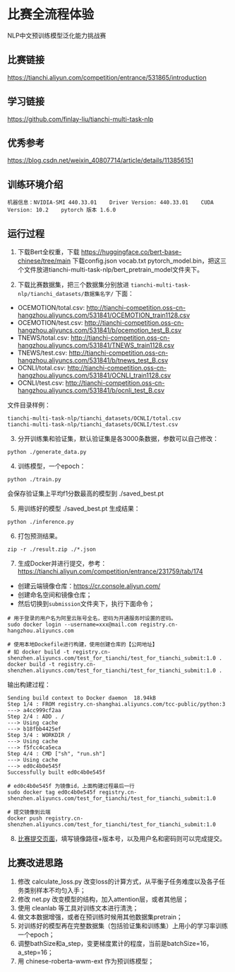 # 比赛全流程体验
NLP中文预训练模型泛化能力挑战赛

## 比赛链接
https://tianchi.aliyun.com/competition/entrance/531865/introduction

## 学习链接
https://github.com/finlay-liu/tianchi-multi-task-nlp

## 优秀参考
https://blog.csdn.net/weixin_40807714/article/details/113856151

## 训练环境介绍

```
机器信息：NVIDIA-SMI 440.33.01    Driver Version: 440.33.01    CUDA Version: 10.2    pytorch 版本 1.6.0
```

## 运行过程

1. 下载Bert全权重，下载 https://huggingface.co/bert-base-chinese/tree/main 下载config.json vocab.txt pytorch_model.bin，把这三个文件放进tianchi-multi-task-nlp/bert_pretrain_model文件夹下。

2. 下载比赛数据集，把三个数据集分别放进 `tianchi-multi-task-nlp/tianchi_datasets/数据集名字/` 下面：
  - OCEMOTION/total.csv: http://tianchi-competition.oss-cn-hangzhou.aliyuncs.com/531841/OCEMOTION_train1128.csv
  - OCEMOTION/test.csv: http://tianchi-competition.oss-cn-hangzhou.aliyuncs.com/531841/b/ocemotion_test_B.csv
  - TNEWS/total.csv: http://tianchi-competition.oss-cn-hangzhou.aliyuncs.com/531841/TNEWS_train1128.csv
  - TNEWS/test.csv: http://tianchi-competition.oss-cn-hangzhou.aliyuncs.com/531841/b/tnews_test_B.csv
  - OCNLI/total.csv: http://tianchi-competition.oss-cn-hangzhou.aliyuncs.com/531841/OCNLI_train1128.csv
  - OCNLI/test.csv: http://tianchi-competition.oss-cn-hangzhou.aliyuncs.com/531841/b/ocnli_test_B.csv

文件目录样例：
```
tianchi-multi-task-nlp/tianchi_datasets/OCNLI/total.csv
tianchi-multi-task-nlp/tianchi_datasets/OCNLI/test.csv
```

3. 分开训练集和验证集，默认验证集是各3000条数据，参数可以自己修改：
```
python ./generate_data.py
```
4. 训练模型，一个epoch：
```
python ./train.py
```
会保存验证集上平均f1分数最高的模型到 ./saved_best.pt

5. 用训练好的模型 ./saved_best.pt 生成结果：
```
python ./inference.py
```

6. 打包预测结果。
```
zip -r ./result.zip ./*.json
```
7. 生成Docker并进行提交，参考：https://tianchi.aliyun.com/competition/entrance/231759/tab/174
  - 创建云端镜像仓库：https://cr.console.aliyun.com/
  - 创建命名空间和镜像仓库；
  - 然后切换到`submission`文件夹下，执行下面命令；

  ```
  # 用于登录的用户名为阿里云账号全名，密码为开通服务时设置的密码。
  sudo docker login --username=xxx@mail.com registry.cn-hangzhou.aliyuncs.com

  # 使用本地Dockefile进行构建，使用创建仓库的【公网地址】
  # 如 docker build -t registry.cn-shenzhen.aliyuncs.com/test_for_tianchi/test_for_tianchi_submit:1.0 .
  docker build -t registry.cn-shenzhen.aliyuncs.com/test_for_tianchi/test_for_tianchi_submit:1.0 .
  ```

  输出构建过程：
  ```
  Sending build context to Docker daemon  18.94kB
  Step 1/4 : FROM registry.cn-shanghai.aliyuncs.com/tcc-public/python:3
  ---> a4cc999cf2aa
  Step 2/4 : ADD . /
  ---> Using cache
  ---> b18fbb4425ef
  Step 3/4 : WORKDIR /
  ---> Using cache
  ---> f5fcc4ca5eca
  Step 4/4 : CMD ["sh", "run.sh"]
  ---> Using cache
  ---> ed0c4b0e545f
  Successfully built ed0c4b0e545f
  ```

  ```
  # ed0c4b0e545f 为镜像id，上面构建过程最后一行
  sudo docker tag ed0c4b0e545f registry.cn-shenzhen.aliyuncs.com/test_for_tianchi/test_for_tianchi_submit:1.0

  # 提交镜像到云端
  docker push registry.cn-shenzhen.aliyuncs.com/test_for_tianchi/test_for_tianchi_submit:1.0
  ```

8. [比赛提交页面](https://tianchi.aliyun.com/competition/entrance/531865/submission/723)，填写镜像路径+版本号，以及用户名和密码则可以完成提交。


## 比赛改进思路

1. 修改 calculate_loss.py 改变loss的计算方式，从平衡子任务难度以及各子任务类别样本不均匀入手；
2. 修改 net.py 改变模型的结构，加入attention层，或者其他层；
3. 使用 cleanlab 等工具对训练文本进行清洗；
4. 做文本数据增强，或者在预训练时候用其他数据集pretrain；
5. 对训练好的模型再在完整数据集（包括验证集和训练集）上用小的学习率训练一个epoch；
6. 调整bathSize和a_step，变更梯度累计的程度，当前是batchSize=16，a_step=16；
7. 用 chinese-roberta-wwm-ext 作为预训练模型；
